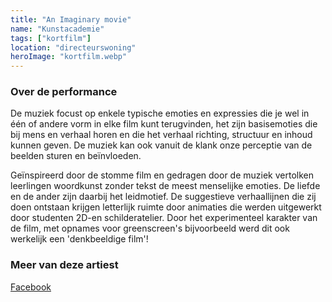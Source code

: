 ```yaml
---
title: "An Imaginary movie"
name: "Kunstacademie"
tags: ["kortfilm"]
location: "directeurswoning"
heroImage: "kortfilm.webp"
---
```


### Over de performance

De muziek focust op enkele typische emoties en expressies die je wel in één of andere vorm in elke film kunt terugvinden, het zijn basisemoties die bij mens en verhaal horen en die het verhaal richting, structuur en inhoud kunnen geven. De muziek kan ook vanuit de klank onze perceptie van de beelden sturen en beïnvloeden.

Geïnspireerd door de stomme film en gedragen door de muziek vertolken leerlingen woordkunst zonder tekst de meest menselijke emoties. De liefde en de ander zijn daarbij het leidmotief. De suggestieve verhaallijnen die zij doen ontstaan krijgen letterlijk ruimte door animaties die werden uitgewerkt door studenten 2D-en schilderatelier. Door het experimenteel karakter van de film, met opnames voor greenscreen's bijvoorbeeld werd dit ook werkelijk een 'denkbeeldige film'!

### Meer van deze artiest

[Facebook](https://www.facebook.com/kunstacademiezwevegem)
